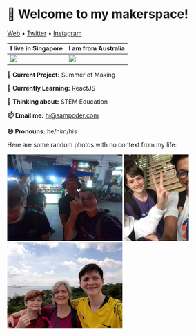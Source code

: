 <h1 align="left">👋 Welcome to my makerspace!</h3>

<p align="left">
  <a href="https://sampoder.com">Web</a> •
  <a href="https://twitter.com/sam_poder">Twitter</a> •
  <a href="https://instagram.com/sam_poder">Instagram</a>
</p>

| I live in **Singapore**  | I am from **Australia**  |
|---|---|
| <img src ="https://source.unsplash.com/400x400/?marina%20bay,landscape,singapore" width = "200px">  |  <img src ="https://source.unsplash.com/400x400/?sydney,landscape,australia" width = "200px"> |

**🔭 Current Project:** Summer of Making

**🌱 Currently Learning:** ReactJS

**🤔 Thinking about:** STEM Education

**📫 Email me:** hi@sampoder.com

**😄 Pronouns:** he/him/his

Here are some random photos with no context from my life:

<img src ="https://github.com/sampoder/sampoder/raw/master/GOPR5263.JPG" height = "200px">  <img src ="https://github.com/sampoder/sampoder/raw/master/IMG_0269.jpg" height = "200px"> <img src ="https://github.com/sampoder/sampoder/raw/master/20200807_111143.jpg/" height = "200px">
